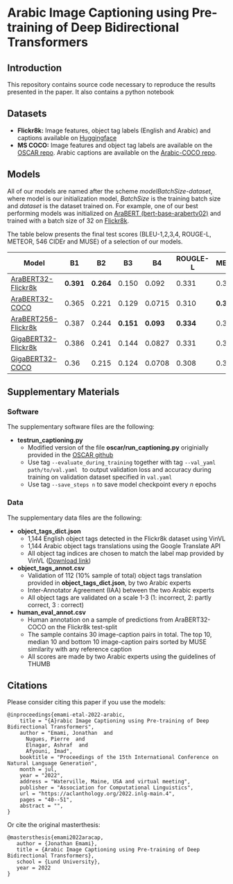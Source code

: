 # Arabic Image Captioning using Pre-training of Deep Bidirectional Transformers

## Introduction
This repository contains source code necessary to reproduce the results presented in the paper. It also contains a python notebook

## Datasets
+ **Flickr8k:** Image features, object tag labels (English and Arabic)  and captions available on [Huggingface](https://huggingface.co/datasets/jontooy/Flickr8k-Image-Features)
+ **MS COCO:** Image features and object tag labels are available on the [OSCAR repo](https://github.com/microsoft/Oscar). Arabic captions are available on the [Arabic-COCO repo](https://github.com/canesee-project/Arabic-COCO).

## Models
All of our models are named after the scheme *modelBatchSize-dataset*, where model is our initialization model, *BatchSize* is the training batch size and *dataset* is the dataset trained on. For example, one of our best performing models was initialized on [AraBERT (bert-base-arabertv02)](https://huggingface.co/aubmindlab/bert-base-arabertv02) and trained with a batch size of 32 on [Flickr8k](https://huggingface.co/datasets/jontooy/Flickr8k-Image-Features). 

The table below presents the final test scores (BLEU-1,2,3,4, ROUGE-L, METEOR, 546 CIDEr and MUSE) of a selection of our models.

| Model               | B1 | B2 | B3 | B4 | ROUGLE-L | METEOR | CIDEr | MUSE |
|---------------------|----|----|----|----|----------|--------|-------|------|
| [AraBERT32-Flickr8k](https://huggingface.co/jontooy/AraBERT32-Flickr8k)   |**0.391**|**0.264**|0.150|0.092|0.331|0.314|0.415|**0.671**|
| [AraBERT32-COCO](https://huggingface.co/jontooy/AraBERT32-COCO)      |0.365|0.221|0.129|0.0715|0.310|**0.317**|0.36|0.669|
| [AraBERT256-Flickr8k](https://huggingface.co/jontooy/AraBERT256-Flickr8k) |0.387|0.244|**0.151**|**0.093**|**0.334**|0.312|**0.428**|0.66|
| [GigaBERT32-Flickr8k](https://huggingface.co/jontooy/GigaBERT32-Flickr8k) |0.386|0.241|0.144|0.0827|0.331|0.315|0.403|0.669|
| [GigaBERT32-COCO](https://huggingface.co/jontooy/GigaBERT32-COCO)     |0.36|0.215|0.124|0.0708|0.308|0.311|0.344|0.668|

## Supplementary Materials

### Software

The supplementary software files are the following:
-  **testrun_captioning.py**
	- Modified version of the file **oscar/run_captioning.py** originially provided in the [OSCAR github](https://github.com/microsoft/Oscar)
	- Use tag `--evaluate_during_training` together with tag `--val_yaml path/to/val.yaml ` to output validation loss and accuracy during training on validation dataset specified in `val.yaml`
	- Use tag `--save_steps n` to save model checkpoint every *n* epochs

### Data

The supplementary data files are the following:
- **object_tags_dict.json**
	- 1,144 English object tags detected in the Flickr8k dataset using VinVL
	- 1,144 Arabic object tags translations using the Google Translate API
	- All object tag indices are chosen to match the label map provided by VinVL ([Download link](https://penzhanwu2.blob.core.windows.net/sgg/sgg_benchmark/vinvl_model_zoo/VG-SGG-dicts-vgoi6-clipped.json))
- **object_tags_annot.csv**
	- Validation of 112 (10% sample of total) object tags translation provided in **object_tags_dict.json**, by two Arabic experts
	- Inter-Annotator Agreement (IAA) between the two Arabic experts
	- All object tags are validated on a scale 1-3 (1: incorrect, 2: partly correct, 3 : correct)
- **human_eval_annot.csv**
	- Human annotation on a sample of predictions from AraBERT32-COCO on the Flickr8k test-split
	- The sample contains 30 image-caption pairs in total. The top 10, median 10 and bottom 10 image-caption pairs sorted by MUSE similarity with any reference caption
	- All scores are made by two Arabic experts using the guidelines of THUMB

## Citations

Please consider citing this paper if you use the models:
```
@inproceedings{emami-etal-2022-arabic,
    title = "{A}rabic Image Captioning using Pre-training of Deep Bidirectional Transformers",
    author = "Emami, Jonathan  and
      Nugues, Pierre  and
      Elnagar, Ashraf  and
      Afyouni, Imad",
    booktitle = "Proceedings of the 15th International Conference on Natural Language Generation",
    month = jul,
    year = "2022",
    address = "Waterville, Maine, USA and virtual meeting",
    publisher = "Association for Computational Linguistics",
    url = "https://aclanthology.org/2022.inlg-main.4",
    pages = "40--51",
    abstract = "",
}
```
Or cite the original masterthesis:

```
@mastersthesis{emami2022aracap,
   author = {Jonathan Emami},
   title = {Arabic Image Captioning using Pre-training of Deep Bidirectional Transformers},
   school = {Lund University},
   year = 2022
}
```
